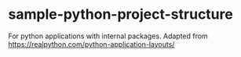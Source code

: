 # sample-python-project-structure

For python applications with internal packages. Adapted from <https://realpython.com/python-application-layouts/>
